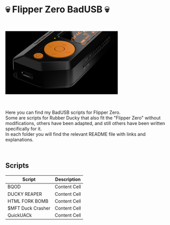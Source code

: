 <h1>💀 Flipper Zero BadUSB 💀</h1>

</BR>

<p>
  <img src="https://raw.githubusercontent.com/JonnyBanana/Bananas_Flipper/main/IMG/BADUSB.jpg" width="350">
</p>

</BR>

Here you can find my BadUSB scripts for Flipper Zero. </BR>
Some are scripts for Rubber Ducky that also fit the "Flipper Zero" without modifications, 
others have been adapted, and still others have been written specifically for it. </BR>
In each folder you will find the relevant README file with links and explanations. </BR>

</BR>

<h2>Scripts</h2>

| Script        | Description   |
| ------------- | ------------- |
| BQOD  | Content Cell  |
| DUCKY REAPER  | Content Cell  | 
| HTML FORK BOMB  | Content Cell  |
| $MFT Duck Crasher  | Content Cell  | 
| QuickUACk  | Content Cell  |

